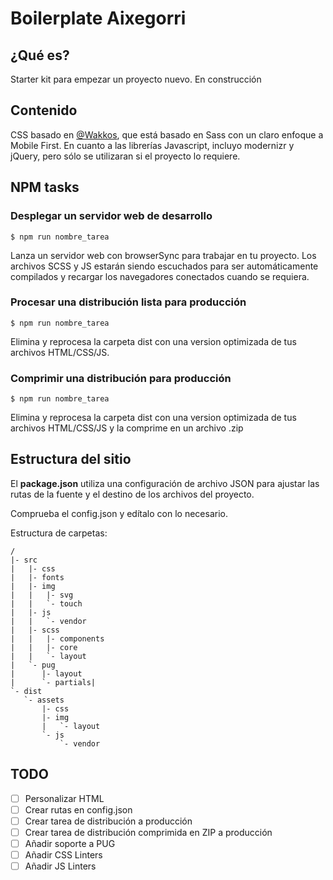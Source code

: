 # Boilerplate Aixegorri

## ¿Qué es?
Starter kit para empezar un proyecto nuevo. En construcción

## Contenido
CSS basado en [@Wakkos](https://github.com/Wakkos/Wakkos-CSS-Framework), que está basado en Sass con un claro enfoque a Mobile First. En cuanto a las librerías Javascript, incluyo modernizr y jQuery, pero sólo se utilizaran si el proyecto lo requiere.

## NPM tasks
### Desplegar un servidor web de desarrollo
```
$ npm run nombre_tarea
```
Lanza un servidor web con browserSync para trabajar en tu proyecto. Los archivos SCSS y JS estarán siendo escuchados para ser automáticamente compilados y recargar los navegadores conectados cuando se requiera.

### Procesar una distribución lista para producción
```
$ npm run nombre_tarea
```
Elimina y reprocesa la carpeta dist con una version optimizada de tus archivos HTML/CSS/JS.

### Comprimir una distribución para producción
```
$ npm run nombre_tarea
```
Elimina y reprocesa la carpeta dist con una version optimizada de tus archivos HTML/CSS/JS y la comprime en un archivo .zip

## Estructura del sitio
El **package.json** utiliza una configuración de archivo JSON para ajustar las rutas de la fuente y el destino de los archivos del proyecto.

Comprueba el config.json y edítalo con lo necesario.

Estructura de carpetas:
```
/
|- src
|   |- css
|   |- fonts
|   |- img
|   |   |- svg
|   |   `- touch
|   |- js
|   |   `- vendor
|   |- scss
|   |   |- components
|   |   |- core
|   |   `- layout
|   `- pug
|      |- layout
|      `- partials|
`- dist
   `- assets
       |- css
       |- img
       |   `- layout
       `- js
           `- vendor
```

## TODO
- [ ] Personalizar HTML
- [ ] Crear rutas en config.json
- [ ] Crear tarea de distribución a producción
- [ ] Crear tarea de distribución comprimida en ZIP a producción
- [ ] Añadir soporte a PUG
- [ ] Añadir CSS Linters
- [ ] Añadir JS Linters
